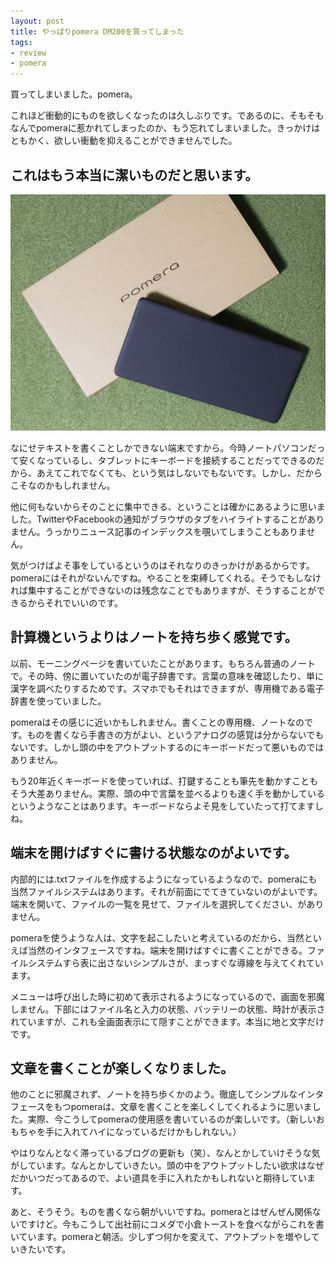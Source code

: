 ```yaml
---
layout: post
title: やっぱりpomera DM200を買ってしまった
tags: 
- review
- pomera
---
```


買ってしまいました。pomera。

これほど衝動的にものを欲しくなったのは久しぶりです。であるのに、そもそもなんでpomeraに惹かれてしまったのか、もう忘れてしまいました。きっかけはともかく、欲しい衝動を抑えることができませんでした。

これはもう本当に潔いものだと思います。
----

![pomeraと外箱](../images/posts/2018-04-12/pomera-and-outer-case.jpg)

なにせテキストを書くことしかできない端末ですから。今時ノートパソコンだって安くなっているし、タブレットにキーボードを接続することだってできるのだから、あえてこれでなくても、という気はしないでもないです。しかし、だからこそなのかもしれません。

他に何もないからそのことに集中できる、ということは確かにあるように思いました。TwitterやFacebookの通知がブラウザのタブをハイライトすることがありません。うっかりニュース記事のインデックスを覗いてしまうこともありません。

気がつけばよそ事をしているというのはそれなりのきっかけがあるからです。pomeraにはそれがないんですね。やることを束縛してくれる。そうでもしなければ集中することができないのは残念なことでもありますが、そうすることができるからそれでいいのです。

計算機というよりはノートを持ち歩く感覚です。
----

以前、モーニングページを書いていたことがあります。もちろん普通のノートで。その時、傍に置いていたのが電子辞書です。言葉の意味を確認したり、単に漢字を調べたりするためです。スマホでもそれはできますが、専用機である電子辞書を使っていました。

pomeraはその感じに近いかもしれません。書くことの専用機、ノートなのです。ものを書くなら手書きの方がよい、というアナログの感覚は分からないでもないです。しかし頭の中をアウトプットするのにキーボードだって悪いものではありません。

もう20年近くキーボードを使っていれば、打鍵することも筆先を動かすこともそう大差ありません。実際、頭の中で言葉を並べるよりも速く手を動かしているというようなことはあります。キーボードならよそ見をしていたって打てますしね。

端末を開けばすぐに書ける状態なのがよいです。
----

内部的には.txtファイルを作成するようになっているようなので、pomeraにも当然ファイルシステムはあります。それが前面にでてきていないのがよいです。端末を開いて、ファイルの一覧を見せて、ファイルを選択してください、がありません。

pomeraを使うような人は、文字を起こしたいと考えているのだから、当然といえば当然のインタフェースですね。端末を開けばすぐに書くことができる。ファイルシステムすら表に出さないシンプルさが、まっすぐな導線を与えてくれています。

メニューは呼び出した時に初めて表示されるようになっているので、画面を邪魔しません。下部にはファイル名と入力の状態、バッテリーの状態、時計が表示されていますが、これも全画面表示にて隠すことができます。本当に地と文字だけです。

文章を書くことが楽しくなりました。
----

他のことに邪魔されず、ノートを持ち歩くかのよう。徹底してシンプルなインタフェースをもつpomeraは、文章を書くことを楽しくしてくれるように思いました。実際、今こうしてpomeraの使用感を書いているのが楽しいです。（新しいおもちゃを手に入れてハイになっているだけかもしれない。）

やはりなんとなく滞っているブログの更新も（笑）、なんとかしていけそうな気がしています。なんとかしていきたい。頭の中をアウトプットしたい欲求はなぜだかいつだってあるので、よい道具を手に入れたかもしれないと期待しています。

あと、そうそう。ものを書くなら朝がいいですね。pomeraとはぜんぜん関係ないですけど。今もこうして出社前にコメダで小倉トーストを食べながらこれを書いています。pomeraと朝活。少しずつ何かを変えて、アウトプットを増やしていきたいです。
